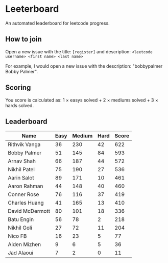 # Leeterboard

An automated leaderboard for leetcode progress.

## How to join

Open a new issue with the title: `[register]` and description:
`<leetcode username> <first name> <last name>`

For example, I would open a new issue with the description: "bobbypalmer Bobby Palmer".

## Scoring

You score is calculated as:
1 $\times$ easys solved + 2 $\times$ mediums solved + 3 $\times$ hards solved.

## Leaderboard
| Name | Easy | Medium | Hard | Score |
| --- | --- | --- | --- | --- |
| Rithvik Vanga | 36 | 230 | 42 | 622 |
| Bobby Palmer | 51 | 145 | 84 | 593 |
| Arnav Shah | 66 | 187 | 44 | 572 |
| Nikhil Patel | 75 | 190 | 27 | 536 |
| Aarin Salot | 89 | 171 | 10 | 461 |
| Aaron Rahman | 44 | 148 | 40 | 460 |
| Conner Rose | 76 | 116 | 37 | 419 |
| Charles Huang | 41 | 165 | 13 | 410 |
| David McDermott | 80 | 101 | 18 | 336 |
| Batu Engin | 56 | 78 | 2 | 218 |
| Nikhil Goli | 27 | 72 | 11 | 204 |
| Nico FB | 16 | 23 | 5 | 77 |
| Aiden Mizhen | 9 | 6 | 5 | 36 |
| Jad Alaoui | 7 | 2 | 0 | 11 |

